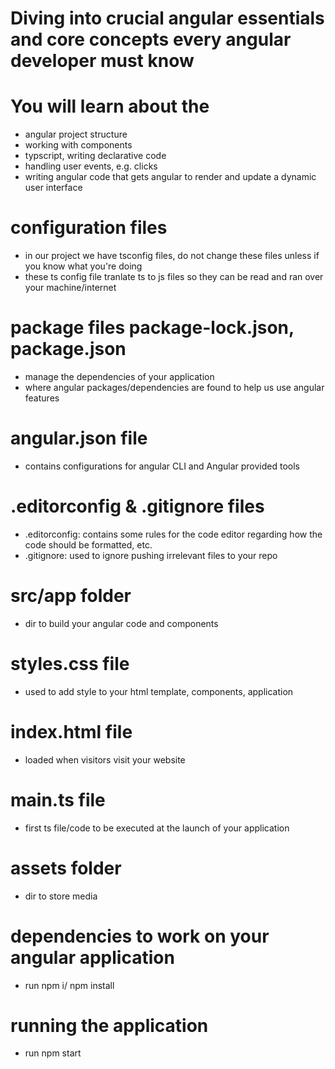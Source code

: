 # Diving into crucial angular essentials and core concepts every angular developer must know
# You will learn about the 
- angular project structure 
- working with components 
- typscript, writing declarative code 
- handling user events, e.g. clicks 
- writing angular code that gets angular to render and update a dynamic user interface

# configuration files
- in our project we have tsconfig files, do not change these files unless if you know what you're doing
- these ts config file tranlate ts to js files so they can be read and ran over your machine/internet

# package files package-lock.json, package.json
- manage the dependencies of your application
- where angular packages/dependencies are found to help us use angular features

# angular.json file
- contains configurations for angular CLI and Angular provided tools

# .editorconfig & .gitignore files
- .editorconfig: contains some rules for the code editor regarding how the code should be formatted, etc.
- .gitignore: used to ignore pushing irrelevant files to your repo

# src/app folder 
- dir to build your angular code and components

# styles.css file 
- used to add style to your html template, components, application

# index.html file
- loaded when visitors visit your website

# main.ts file 
- first ts file/code to be executed at the launch of your application

# assets folder 
- dir to store media

# dependencies to work on your angular application
- run npm i/ npm install

# running the application
- run npm start